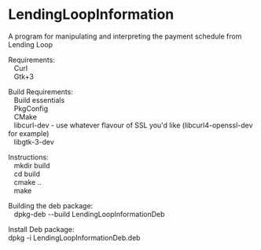 # LendingLoopInformation
A program for manipulating and interpreting the payment schedule from Lending Loop

Requirements:<br/>
&nbsp;&nbsp;&nbsp;Curl<br/>
&nbsp;&nbsp;&nbsp;Gtk+3<br/>

Build Requirements:<br/>
&nbsp;&nbsp;&nbsp;Build essentials<br/>
&nbsp;&nbsp;&nbsp;PkgConfig<br/>
&nbsp;&nbsp;&nbsp;CMake<br/>
&nbsp;&nbsp;&nbsp;libcurl-dev - use whatever flavour of SSL you'd like (libcurl4-openssl-dev for example)<br/>
&nbsp;&nbsp;&nbsp;libgtk-3-dev<br/>
  

Instructions:<br/>
&nbsp;&nbsp;&nbsp;mkdir build<br/>
&nbsp;&nbsp;&nbsp;cd build<br/>
&nbsp;&nbsp;&nbsp;cmake ..<br/>
&nbsp;&nbsp;&nbsp;make<br/>
  
Building the deb package:<br/>
&nbsp;&nbsp;&nbsp;dpkg-deb --build LendingLoopInformationDeb<br/>


Install Deb package:<br/>
dpkg -i LendingLoopInformationDeb.deb
  
